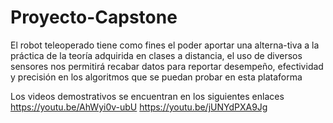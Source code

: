 # Proyecto-Capstone
El robot teleoperado tiene como fines el poder aportar una alterna-tiva a la práctica de la teoría adquirida en clases a distancia, el uso de diversos sensores nos permitirá recabar datos para reportar desempeño, efectividad y precisión en los algoritmos que se puedan probar en esta plataforma

Los videos demostrativos se encuentran en los siguientes enlaces
https://youtu.be/AhWyi0v-ubU
https://youtu.be/jUNYdPXA9Jg
